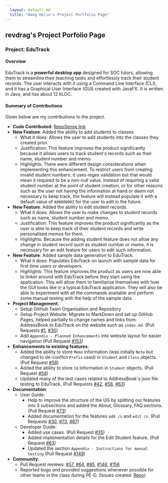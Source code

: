 ```yaml
---
  layout: default.md
  title: "Wang Helin's Project Portfolio Page"
---
```


## revdrag's Project Porfolio Page

### Project: EduTrack

#### Overview

EduTrack is a **powerful desktop app** designed for SOC tutors, allowing them to streamline their teaching tasks and effortlessly track their student records. The user interacts with it using a Command Line Interface (CLI), and it has a Graphical User Interface (GUI) created with JavaFX. It is written in Java, and has about 12 kLOC.

#### Summary of Contributions
Given below are my contributions to the project.

*  **Code Contributed**: [RepoSense link](https://nus-cs2103-ay2324s1.github.io/tp-dashboard/?search=revdrag&breakdown=false&sort=groupTitle%20dsc&sortWithin=title&since=2023-09-22&timeframe=commit&mergegroup=&groupSelect=groupByRepos)
* **New Feature**: Added the ability to add students to classes.
  * What it does: Allows the user to add students into the classes they created prior.
  * Justification: This feature improves the product significantly because it allows users to track student's records such as their name, student number and memo.
  * Highlights: There were different design considerations when implementing this enhancement. To restrict users from creating invalid student numbers, it uses regex validation but that would mean it required to be a non-null value.
    Instead of requiring a valid student number at the point of student creation, or for other reasons such as the user not having the information at hand or deem not necessary to keep track, the feature will instead populate it with a default value of `A0000000Z` for the user to edit in the future.
* **New Feature**: Added the ability to edit student records.
  * What it does: Allows the user to make changes to student records such as name, student number and memo.
  * Justification: This feature improves the product significantly as the user is able to keep track of their student records and write personalised memos for them.
  * Highlights: Because the adding student feature does not allow any change in student record such as student number or memo, it is necessary for an edit feature for users to edit such information.
* **New Feature**: Added sample data generation to EduTrack.
  * What it does: Populates EduTrack on launch with sample data for first time users or developers.
  * Highlights: This feature improves the product as users are now able to tinker around with EduTrack before they start using the application. This will allow them to familiarise themselves with how the GUI looks like in a typical EduTrack application. They will also be able to experiment with all the commands available and perform some manual testing with the help of the sample data.
* **Project Management**:
  * Setup GitHub Team Organisation and Repository
  * Setup Project Website: Migrate to MarkDown and set up GitHub Pages, helped partially to change names and links from AddressBook to EduTrack on the website such as `index.md`. (Pull Requests [#1](https://github.com/AY2324S1-CS2103T-T15-3/tp/pull/1), [#30](https://github.com/AY2324S1-CS2103T-T15-3/tp/pull/30))
  * Add `Appendix - Planned Enhancements` into website layout for easier navigation (Pull Request [#153](https://github.com/AY2324S1-CS2103T-T15-3/tp/pull/153))
* **Enhancements to existing features**:
  * Added the ability to store `Memo` information (was initially `Note` but changed to de-conflict `Prefix` used) in `Student` and `Class` objects. (Pull Request [#58](https://github.com/AY2324S1-CS2103T-T15-3/tp/pull/58))
  * Added the ability to store `Id` information in `Student` objects. (Pull Request [#58](https://github.com/AY2324S1-CS2103T-T15-3/tp/pull/58))
  * Updated many of the test cases related to AddressBook's json file testing to EduTrack. (Pull Requests [#42](https://github.com/AY2324S1-CS2103T-T15-3/tp/pull/42), [#58](https://github.com/AY2324S1-CS2103T-T15-3/tp/pull/58), [#63](https://github.com/AY2324S1-CS2103T-T15-3/tp/pull/63))
* **Documentation**:
  * User Guide:
    * Help to improve the structure of the UG by splitting our features into 3 subsections and added the About, Glossary, FAQ sections. (Pull Request [#73](https://github.com/AY2324S1-CS2103T-T15-3/tp/pull/73))
    * Added documentation for the features `add /s` and `edit /s`. (Pull Requests [#30](https://github.com/AY2324S1-CS2103T-T15-3/tp/pull/30), [#73](https://github.com/AY2324S1-CS2103T-T15-3/tp/pull/73), [#87](https://github.com/AY2324S1-CS2103T-T15-3/tp/pull/87))
  * Developer Guide:
    * Added use cases. (Pull Request [#35](https://github.com/AY2324S1-CS2103T-T15-3/tp/pull/35))
    * Added implementation details for the Edit Student feature. (Pull Request [#63](https://github.com/AY2324S1-CS2103T-T15-3/tp/pull/63))
    * Updated the section `Appendix - Instructions for manual testing` (Pull Request [#149](https://github.com/AY2324S1-CS2103T-T15-3/tp/pull/149))
* **Community**:
  * Pull Request reviews: [#57](https://github.com/AY2324S1-CS2103T-T15-3/tp/pull/57), [#64](https://github.com/AY2324S1-CS2103T-T15-3/tp/pull/64), [#85](https://github.com/AY2324S1-CS2103T-T15-3/tp/pull/85), [#146](https://github.com/AY2324S1-CS2103T-T15-3/tp/pull/146), [#156](https://github.com/AY2324S1-CS2103T-T15-3/tp/pull/156)
  * Reported bugs and provided suggestions whenever possible for other teams in the class during PE-D. (Issues created: [Repo](https://github.com/revdrag/ped/issues))
